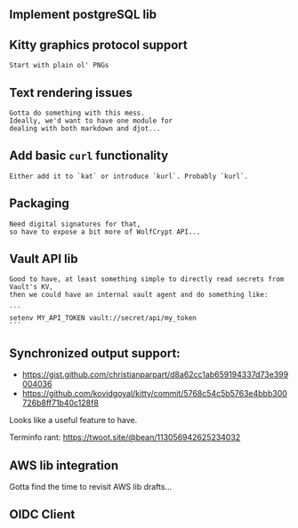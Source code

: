 ## Implement postgreSQL lib


## Kitty graphics protocol support

    Start with plain ol' PNGs

## Text rendering issues

    Gotta do something with this mess.
    Ideally, we'd want to have one module for
    dealing with both markdown and djot...

## Add basic `curl` functionality

    Either add it to `kat` or introduce `kurl`. Probably `kurl`.

## Packaging

    Need digital signatures for that,
    so have to expose a bit more of WolfCrypt API...

## Vault API lib

    Good to have, at least something simple to directly read secrets from Vault's KV,
    then we could have an internal vault agent and do something like:

    ```
    setenv MY_API_TOKEN vault://secret/api/my_token
    ```

## Synchronized output support:

  * https://gist.github.com/christianparpart/d8a62cc1ab659194337d73e399004036
  * https://github.com/kovidgoyal/kitty/commit/5768c54c5b5763e4bbb300726b8ff71b40c128f8

  Looks like a useful feature to have.

  Terminfo rant: https://twoot.site/@bean/113056942625234032

## AWS lib integration

   Gotta find the time to revisit AWS lib drafts...

## OIDC Client
